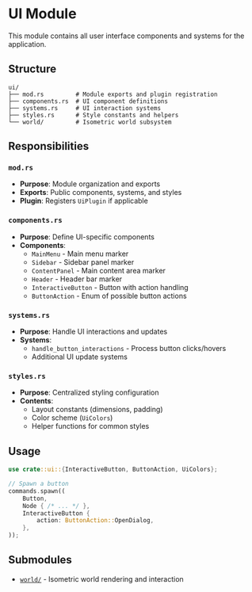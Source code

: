 # UI Module

This module contains all user interface components and systems for the application.

## Structure

```
ui/
├── mod.rs         # Module exports and plugin registration
├── components.rs  # UI component definitions
├── systems.rs     # UI interaction systems
├── styles.rs      # Style constants and helpers
└── world/         # Isometric world subsystem
```

## Responsibilities

### `mod.rs`
- **Purpose**: Module organization and exports
- **Exports**: Public components, systems, and styles
- **Plugin**: Registers `UiPlugin` if applicable

### `components.rs`
- **Purpose**: Define UI-specific components
- **Components**:
  - `MainMenu` - Main menu marker
  - `Sidebar` - Sidebar panel marker
  - `ContentPanel` - Main content area marker
  - `Header` - Header bar marker
  - `InteractiveButton` - Button with action handling
  - `ButtonAction` - Enum of possible button actions

### `systems.rs`
- **Purpose**: Handle UI interactions and updates
- **Systems**:
  - `handle_button_interactions` - Process button clicks/hovers
  - Additional UI update systems

### `styles.rs`
- **Purpose**: Centralized styling configuration
- **Contents**:
  - Layout constants (dimensions, padding)
  - Color scheme (`UiColors`)
  - Helper functions for common styles

## Usage

```rust
use crate::ui::{InteractiveButton, ButtonAction, UiColors};

// Spawn a button
commands.spawn((
    Button,
    Node { /* ... */ },
    InteractiveButton {
        action: ButtonAction::OpenDialog,
    },
));
```

## Submodules

- [`world/`](./world/README.md) - Isometric world rendering and interaction